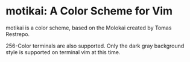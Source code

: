 # motikai: A Color Scheme for Vim

motikai is a color scheme, based on the Molokai created by Tomas Restrepo.

256-Color terminals are also supported.
Only the dark gray background style is supported on terminal vim at this time.
